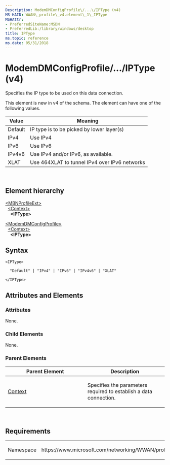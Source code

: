 ```yaml
---
Description: ModemDMConfigProfile\/...\/IPType (v4)
MS-HAID: WWAN\_profile\_v4.element\_1\_IPType
MSHAttr:
- PreferredSiteName:MSDN
- PreferredLib:/library/windows/desktop
title: IPType
ms.topic: reference
ms.date: 05/31/2018
---
```


# <span id="WWAN_profile_v4.element_1_IPType"></span>ModemDMConfigProfile\/...\/IPType (v4)

Specifies the IP type to be used on this data connection.

This element is new in v4 of the schema. The element can have one of the following values.

| Value   | Meaning                                       |
|---------|-----------------------------------------------|
| Default | IP type is to be picked by lower layer(s)     |
| IPv4    | Use IPv4                                      |
| IPv6    | Use IPv6                                      |
| IPv4v6  | Use IPv4 and/or IPv6, as available.           |
| XLAT    | Use 464XLAT to tunnel IPv4 over IPv6 networks |

 

## Element hierarchy

[\<MBNProfileExt\>](element-mbnprofileext.md)  
&nbsp;&nbsp;[\<Context\>](element-context.md)  
&nbsp;&nbsp;&nbsp;&nbsp;**\<IPType\>**

[\<ModemDMConfigProfile\>](element-modemdmconfigprofile.md)  
&nbsp;&nbsp;[\<Context\>](element-1-context.md)  
&nbsp;&nbsp;&nbsp;&nbsp;**\<IPType\>**

## Syntax

``` syntax
<IPType>

  "Default" | "IPv4" | "IPv6" | "IPv4v6" | "XLAT"

</IPType>
```

## <span id="Attributes_and_Elements"></span><span id="attributes_and_elements"></span><span id="ATTRIBUTES_AND_ELEMENTS"></span>Attributes and Elements

### <span id="attributes"></span><span id="ATTRIBUTES"></span>Attributes

None.

### <span id="Child_Elements"></span><span id="child_elements"></span><span id="CHILD_ELEMENTS"></span>Child Elements

None.

### <span id="parent_elements"></span><span id="PARENT_ELEMENTS"></span>Parent Elements

<table>
<colgroup>
<col style="width: 50%" />
<col style="width: 50%" />
</colgroup>
<thead>
<tr class="header">
<th>Parent Element</th>
<th>Description</th>
</tr>
</thead>
<tbody>
<tr class="odd">
<td><a href="element-1-context.md">Context</a></td>
<td><p>Specifies the parameters required to establish a data connection.</p></td>
</tr>
</tbody>
</table>

 

## Requirements

<table>
<colgroup>
<col style="width: 50%" />
<col style="width: 50%" />
</colgroup>
<tbody>
<tr class="odd">
<td><p>Namespace</p></td>
<td><p>https://www.microsoft.com/networking/WWAN/profile/v4</p></td>
</tr>
</tbody>
</table>

 

 



